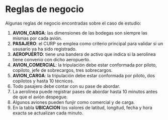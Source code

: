 # Reglas de negocio

Algunas reglas de negocio encontradas sobre el caso de estudio: 

1. **AVION_CARGA**: las dimensiones de las bodegas son siempre las mismas por cada avión. 
2. **PASAJERO**: el CURP se emplea como criterio principal para validar si un ususario ya ha sido registrado. 
3. **AEROPUERTO**: tiene una bandera de activo que indica si la aerolínea tiene convenio con dicho aeropuerto. 
4. **AVION_COMERCIAL**: la tripulación debe estar conformada por piloto, copiloto, jefe de sobrecargos, tres sobrecargos. 
5. **AVION_CARGA**: la tripulación debe estar conformada por piloto, dos copilotos y hasta 10 técnicos.
6. Todo pasajero debe contar con su pase de abordar.
7. La aerolínea puede registrar pases de abordar hasta 10 minutos antes de que el avión despegue. 
8. Algunos aviones pueden funjir como comercial y de carga.
9. En la tabla **UBICACION** los valores de latitud, longitud, fecha y hora exacta se actualizan cada minuto. 